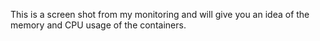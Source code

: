 This is a screen shot from my monitoring and will give you an idea of the memory and CPU usage of the containers.
